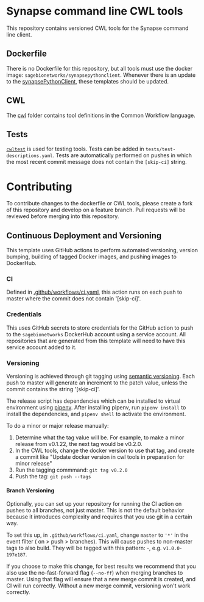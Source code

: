 

# Synapse command line CWL tools

This repository contains versioned CWL tools for the Synapse command line client.

## Dockerfile

There is no Dockerfile for this repository, but all tools must use the docker image: `sagebionetworks/synapsepythonclient`.  Whenever there is an update to the [synapsePythonClient](https://github.com/Sage-Bionetworks/synapsePythonClient), these templates should be updated.

## CWL

The [cwl](cwl) folder contains tool definitions in the Common Workflow language.

## Tests

[`cwltest`](https://github.com/common-workflow-language/cwltest) is used for
testing tools. Tests can be added in `tests/test-descriptions.yaml`. Tests are automatically performed on pushes in which the most recent commit message does not contain the `[skip-ci]` string.

# Contributing

To contribute changes to the dockerfile or CWL tools, please create a fork of this repository and develop on a feature branch. Pull requests will be reviewed before merging into this repository.

## Continuous Deployment and Versioning

This template uses GitHub actions to perform automated versioning, version
bumping, building of tagged Docker images, and pushing images to DockerHub.

### CI
Defined in [.github/workflows/ci.yaml](.github/workflows/ci.yaml), this action
runs on each push to master where the commit does not contain '[skip-ci]'.

### Credentials

This uses GitHub secrets to store credentials for the GitHub action to push to
the `sagebionetworks` DockerHub account using a service account. All repositories
that are generated from this template will need to have this service account
added to it.

### Versioning
Versioning is achieved through git tagging using
[semantic versioning](https://semver.org/). Each push to master will generate an
increment to the patch value, unless the commit contains the string '[skip-ci]'.

The release script has dependencies which can be installed to virtual
environment using [pipenv](https://pipenv.pypa.io/en/latest/). After installing
pipenv, run `pipenv install` to install the dependencies, and `pipenv shell`
to activate the environment.

To do a minor or major release manually:
1. Determine what the tag value will be. For example, to make a minor release from v0.1.22, the next tag would be v0.2.0.
1. In the CWL tools, change the docker version to use that tag, and create a commit like "Update docker version in cwl tools in preparation for minor release"
1. Run the tagging commmand: `git tag v0.2.0`
1. Push the tag: `git push --tags`

#### Branch Versioning
Optionally, you can set up your repository for running the CI action on pushes
to all branches, not just master. This is not the default behavior because it
introduces complexity and requires that you use git in a certain way.

To set this up, in `.github/workflows/ci.yaml`, change `master` to `'*'` in the
event filter ( on > push > branches). This will cause pushes to non-master tags
to also build. They will be tagged with this pattern: <semver>-<git-short-sha>,
e.g. `v1.0.0-197e187`.

If you choose to make this change, for best results we recommend that you also
use the no-fast-forward flag (`--no-ff`) when merging branches to master. Using
that flag will ensure that a new merge commit is created, and CI will run
correctly. Without a new merge commit, versioning won't work correctly.
